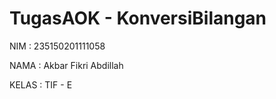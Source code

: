 # TugasAOK - KonversiBilangan

NIM     : 235150201111058 

NAMA    : Akbar Fikri Abdillah

KELAS   : TIF - E
